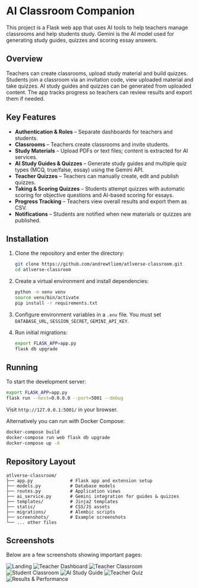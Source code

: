 # AI Classroom Companion

This project is a Flask web app that uses AI tools to help teachers manage classrooms and help students study. Gemini is the AI model used for generating study guides, quizzes and scoring essay answers.

## Overview

Teachers can create classrooms, upload study material and build quizzes. Students join a classroom via an invitation code, view uploaded material and take quizzes. AI study guides and quizzes can be generated from uploaded content. The app tracks progress so teachers can review results and export them if needed.

## Key Features

- **Authentication & Roles** – Separate dashboards for teachers and students.
- **Classrooms** – Teachers create classrooms and invite students.
- **Study Materials** – Upload PDFs or text files; content is extracted for AI services.
- **AI Study Guides & Quizzes** – Generate study guides and multiple quiz types (MCQ, true/false, essay) using the Gemini API.
- **Teacher Quizzes** – Teachers can manually create, edit and publish quizzes.
- **Taking & Scoring Quizzes** – Students attempt quizzes with automatic scoring for objective questions and AI-based scoring for essays.
- **Progress Tracking** – Teachers view overall results and export them as CSV.
- **Notifications** – Students are notified when new materials or quizzes are published.

## Installation

1. Clone the repository and enter the directory:
   ```bash
   git clone https://github.com/andrewtliem/atlverse-classroom.git
   cd atlverse-classroom
   ```
2. Create a virtual environment and install dependencies:
   ```bash
   python -m venv venv
   source venv/bin/activate
   pip install -r requirements.txt
   ```
3. Configure environment variables in a `.env` file. You must set `DATABASE_URL`, `SESSION_SECRET`, `GEMINI_API_KEY`.

4. Run initial migrations:
   ```bash
   export FLASK_APP=app.py
   flask db upgrade
   ```

## Running

To start the development server:
```bash
export FLASK_APP=app.py
flask run --host=0.0.0.0 --port=5001 --debug
```
Visit `http://127.0.0.1:5001/` in your browser.

Alternatively you can run with Docker Compose:
```bash
docker-compose build
docker-compose run web flask db upgrade
docker-compose up -d
```

## Repository Layout

```
atlverse-classroom/
├── app.py              # Flask app and extension setup
├── models.py           # Database models
├── routes.py           # Application views
├── ai_service.py       # Gemini integration for guides & quizzes
├── templates/          # Jinja2 templates
├── static/             # CSS/JS assets
├── migrations/         # Alembic scripts
├── screenshots/        # Example screenshots
└── ... other files
```

## Screenshots

Below are a few screenshots showing important pages:

![Landing](screenshots/landing_page.png)
![Teacher Dashboard](screenshots/Dashboard_Teacher.png)
![Teacher Classroom](screenshots/classroom_Teacher.png)
![Student Classroom](screenshots/Classroom_Student.png)
![AI Study Guide](screenshots/Study_Guide_AI_Student.png)
![Teacher Quiz](screenshots/quiz_Teacher.png)
![Results & Performance](screenshots/Results_Performance_Teacher.png)
